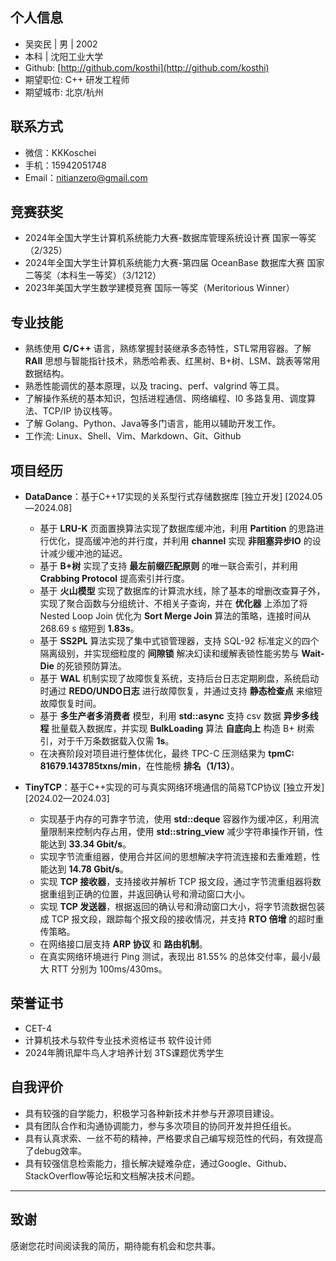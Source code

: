 ## 个人信息

- 吴奕民 | 男 | 2002
- 本科 | 沈阳工业大学
- Github: [http://github.com/kosthi](http://github.com/kosthi)
- 期望职位: C++ 研发工程师
- 期望城市: 北京/杭州

## 联系方式

- 微信：KKKoschei
- 手机：15942051748
- Email：nitianzero@gmail.com

## 竞赛获奖

- 2024年全国大学生计算机系统能力大赛-数据库管理系统设计赛 国家一等奖（2/325）
- 2024年全国大学生计算机系统能力大赛-第四届 OceanBase 数据库大赛 国家二等奖（本科生一等奖）（3/1212）
- 2023年美国大学生数学建模竞赛 国际一等奖（Meritorious Winner）

[//]: # (- 第十五届蓝桥杯全国软件和信息技术专业人才大赛（C/C++程序设计）省赛一等奖)
[//]: # (- 2023全国大学生计算机系统能力大赛数据库管理系统设计赛 优胜奖（21/381）)
[//]: # (- 2023年度第四届全国大学生算法设计与编程挑战赛（春季赛）铜奖)
[//]: # (- 2023年首届大学生算法大赛 三等奖)
[//]: # (- 第四届辽宁省大学生程序设计竞赛 三等奖)
[//]: # (- 第二十一届全国大学生机器人大赛ROBOCON 2022同创辉煌 国家三等奖)

## 专业技能
- 熟练使用 **C/C++** 语言，熟练掌握封装继承多态特性，STL常用容器。了解 **RAII** 思想与智能指针技术，熟悉哈希表、红黑树、B+树、LSM、跳表等常用数据结构。
- 熟悉性能调优的基本原理，以及 tracing、perf、valgrind 等工具。
- 了解操作系统的基本知识，包括进程通信、网络编程、I0 多路复用、调度算法、TCP/IP 协议栈等。
- 了解 Golang、Python、Java等多门语言，能用以辅助开发工作。
- 工作流: Linux、Shell、Vim、Markdown、Git、Github

[//]: # (- 熟练使用 **C/C++** 语言，熟练使用STL容器进行开发，了解**RAII**思想与智能指针技术，了解**内存序模型**与缓存一致性协议。)
[//]: # (- 对分布式与数据库的经典论文有一定了解，阅读过**MapReduce**，**GFS**，**Spanner**、**Snowflake**等论文。)
[//]: # (- 熟悉 TCP、UDP、HTTP/HTTPS、DNS 和 ARP 等协议，了解流量控制、拥塞控制、三次握手和四次挥手。)

## 项目经历

- **DataDance**：基于C++17实现的关系型行式存储数据库 [独立开发] [2024.05—2024.08]
  - 基于 **LRU-K** 页面置换算法实现了数据库缓冲池，利用 **Partition** 的思路进行优化，提高缓冲池的并行度，并利用 **channel** 实现 **非阻塞异步IO** 的设计减少缓冲池的延迟。
  - 基于 **B+树** 实现了支持 **最左前缀匹配原则** 的唯一联合索引，并利用 **Crabbing Protocol** 提高索引并行度。
  - 基于 **火山模型** 实现了数据库的计算流水线，除了基本的增删改查算子外，实现了聚合函数与分组统计、不相关子查询，并在 **优化器** 上添加了将 Nested Loop Join 优化为 **Sort Merge Join** 算法的策略，连接时间从 268.69 s 缩短到 **1.83s**。
  - 基于 **SS2PL** 算法实现了集中式锁管理器，支持 SQL-92 标准定义的四个隔离级别，并实现细粒度的 **间隙锁** 解决幻读和缓解表锁性能劣势与 **Wait-Die** 的死锁预防算法。
  - 基于 **WAL** 机制实现了故障恢复系统，支持后台日志定期刷盘，系统启动时通过 **REDO/UNDO日志** 进行故障恢复，并通过支持 **静态检查点** 来缩短故障恢复时间。
  - 基于 **多生产者多消费者** 模型，利用 **std::async** 支持 csv 数据 **异步多线程** 批量载入数据库，并实现 **BulkLoading** 算法 **自底向上** 构造 B+ 树索引，对于千万条数据载入仅需 **1s**。
  - 在决赛阶段对项目进行整体优化，最终 TPC-C 压测结果为 **tpmC: 81679.143785txns/min**，在性能榜 **排名（1/13）**。

- **TinyTCP**：基于C++实现的可与真实网络环境通信的简易TCP协议 [独立开发] [2024.02—2024.03]
  - 实现基于内存的可靠字节流，使用 **std::deque** 容器作为缓冲区，利用流量限制来控制内存占用，使用 **std::string_view** 减少字符串操作开销，性能达到 **33.34 Gbit/s**。
  - 实现字节流重组器，使用合并区间的思想解决字符流连接和去重难题，性能达到 **14.78 Gbit/s**。
  - 实现 **TCP 接收器**，支持接收并解析 TCP 报文段，通过字节流重组器将数据重组到正确的位置，并返回确认号和滑动窗口大小。
  - 实现 **TCP 发送器**，根据返回的确认号和滑动窗口大小，将字节流数据包装成 TCP 报文段，跟踪每个报文段的接收情况，并支持 **RTO 倍增** 的超时重传策略。
  - 在网络接口层支持 **ARP 协议** 和 **路由机制**。
  - 在真实网络环境进行 Ping 测试，表现出 81.55% 的总体交付率，最小/最大 RTT 分别为 100ms/430ms。

## 荣誉证书

- CET-4
- 计算机技术与软件专业技术资格证书 软件设计师
- 2024年腾讯犀牛鸟人才培养计划 3TS课题优秀学生

[//]: # (- CCF 计算机软件能力认证（前14%）)

## 自我评价

- 具有较强的自学能力，积极学习各种新技术并参与开源项目建设。
- 具有团队合作和沟通协调能力，参与多次项目的协同开发并担任组长。
- 具有认真求索、一丝不苟的精神，严格要求自己编写规范性的代码，有效提高了debug效率。
- 具有较强信息检索能力，擅长解决疑难杂症，通过Google、Github、StackOverflow等论坛和文档解决技术问题。

---

## 致谢

感谢您花时间阅读我的简历，期待能有机会和您共事。
